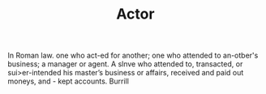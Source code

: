 ---
title: Actor
letter: A
permalink: "/definitions/bld-actor.html"
body: In Roman law. one who act-ed for another; one who attended to an-otber's business;
  a manager or agent. A slnve who attended to, transacted, or sui>er-intended his
  master’s business or affairs, received and paid out moneys, and - kept accounts.
  Burrill
published_at: '2018-07-07'
source: Black's Law Dictionary 2nd Ed (1910)
layout: post
---